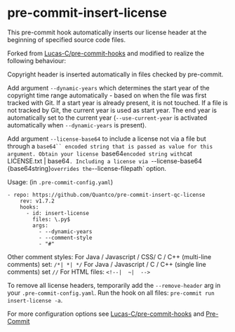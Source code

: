 # pre-commit-insert-license
This pre-commit hook automatically inserts our license header at the beginning of specified source code files.

Forked from [Lucas-C/pre-commit-hooks](https://github.com/Lucas-C/pre-commit-hooks) and modified to realize the following behaviour:

Copyright header is inserted automatically in files checked by pre-commit.

Add argument `--dynamic-years` which determines the start year of the copyright time range automatically - based on when
the file was first tracked with Git. If a start year is already present, it is not touched.
If a file is not tracked by Git, the current year is used as start year.
The end year is automatically set to the current year
(`--use-current-year` is activated automatically when `--dynamic-years` is present).

Add argument `--license-base64` to include a license not via a file but through
a `base64`` encoded string that is passed as value for this argument.
Obtain your license `base64` encoded string with `cat LICENSE.txt | base64`.
Including a license via `--license-base64 {base64string}` overrides the
`--license-filepath` option.

Usage: (in `.pre-commit-config.yaml`)

```
- repo: https://github.com/Quantco/pre-commit-insert-qc-license
    rev: v1.7.2
    hooks:
      - id: insert-license
        files: \.py$
        args:
          - --dynamic-years
          - --comment-style
          - "#"
```

Other comment styles:
For Java / Javascript / CSS/ C / C++ (multi-line comments) set: `/*| *| */`
For Java / Javascript / C / C++ (single line comments) set `//`
For HTML files: `<!--|  ~|  -->`

To remove all license headers, temporarily add the `--remove-header` arg in
your `.pre-commit-config.yaml`. Run the hook on all files: `pre-commit run insert-license -a`.

For more configuration options see [Lucas-C/pre-commit-hooks](https://github.com/Lucas-C/pre-commit-hooks) and [Pre-Commit](https://pre-commit.com/)
